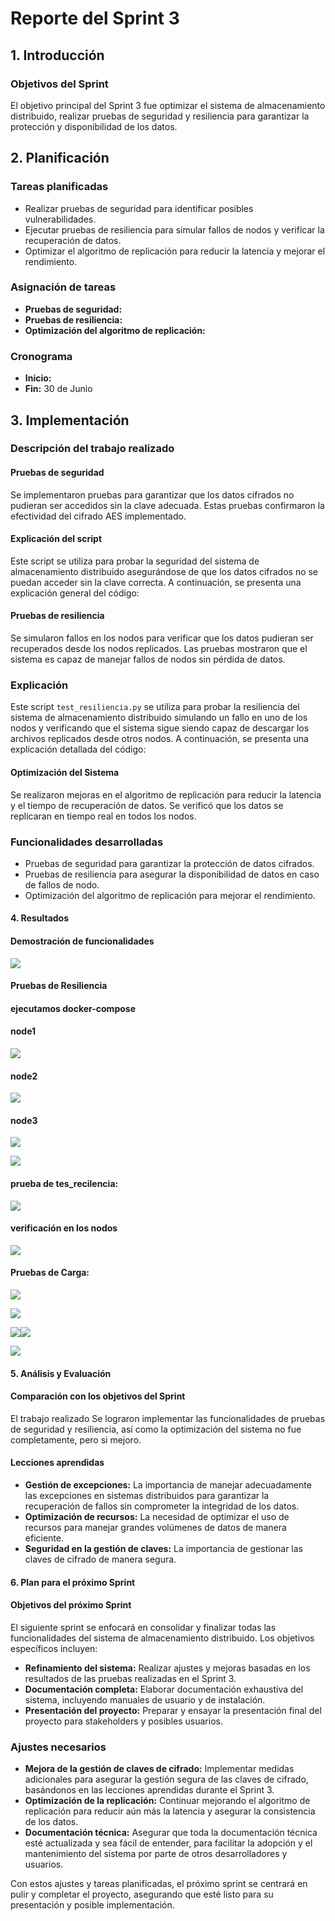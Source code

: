 
# Reporte del Sprint 3

## 1. Introducción

### Objetivos del Sprint

El objetivo principal del Sprint 3 fue optimizar el sistema de almacenamiento distribuido, realizar pruebas de seguridad y resiliencia para garantizar la protección y disponibilidad de los datos.
## 2. Planificación

### Tareas planificadas

- Realizar pruebas de seguridad para identificar posibles vulnerabilidades.
- Ejecutar pruebas de resiliencia para simular fallos de nodos y verificar la recuperación de datos.
- Optimizar el algoritmo de replicación para reducir la latencia y mejorar el rendimiento.

### Asignación de tareas

- **Pruebas de seguridad:** 
- **Pruebas de resiliencia:** 
- **Optimización del algoritmo de replicación:** 

### Cronograma

- **Inicio:** 
- **Fin:** 30 de Junio

## 3. Implementación

### Descripción del trabajo realizado

#### Pruebas de seguridad
Se implementaron pruebas para garantizar que los datos cifrados no pudieran ser accedidos sin la clave adecuada. Estas pruebas confirmaron la efectividad del cifrado AES implementado.

#### Explicación del script

Este script se utiliza para probar la seguridad del sistema de almacenamiento distribuido asegurándose de que los datos cifrados no se puedan acceder sin la clave correcta. A continuación, se presenta una explicación general del código:


#### Pruebas de resiliencia

Se simularon fallos en los nodos para verificar que los datos pudieran ser recuperados desde los nodos replicados. Las pruebas mostraron que el sistema es capaz de manejar fallos de nodos sin pérdida de datos.

### Explicación 

Este script `test_resiliencia.py` se utiliza para probar la resiliencia del sistema de almacenamiento distribuido simulando un fallo en uno de los nodos y verificando que el sistema sigue siendo capaz de descargar los archivos replicados desde otros nodos. A continuación, se presenta una explicación detallada del código:

      

#### Optimización del Sistema

Se realizaron mejoras en el algoritmo de replicación para reducir la latencia y el tiempo de recuperación de datos. Se verificó que los datos se replicaran en tiempo real en todos los nodos.

### Funcionalidades desarrolladas

- Pruebas de seguridad para garantizar la protección de datos cifrados.
- Pruebas de resiliencia para asegurar la disponibilidad de datos en caso de fallos de nodo.
- Optimización del algoritmo de replicación para mejorar el rendimiento.

#### 4. Resultados

#### Demostración de funcionalidades


![](https://lh7-us.googleusercontent.com/docsz/AD_4nXfA_lz9I6ro0eq6YKkqTt8JMvaafec7Ntj6fU8mDVKniwx-QWfBPgJx4dHeqL9Xx9cBTeCeAhpBybLznXal31fzEGJl62dbu6SNO-iOlBA-HLI3hy_STbAyqkX9pcKr7KJNwWHVZpCsBFoEkPIrg44cdjo?key=nQL0RT6dNr_BeWtx8fgyhA)

#### Pruebas de Resiliencia

#### ejecutamos docker-compose 

#### node1

![](https://lh7-us.googleusercontent.com/docsz/AD_4nXdH4KDwoLZXf2PCmou8N-wpk8BXpX-dpKweq77nV58K_Ou3T6RfGdx_xioHBPinArSglmpnj0P0HTsdoEaKywOA1-rlE_PFEgKSGeKyys1jEYu22OggnHbc4ppL8Kn0LO7jikcDIgOdsWeOAU4uwyApVD5U?key=nQL0RT6dNr_BeWtx8fgyhA)

#### node2

![](https://lh7-us.googleusercontent.com/docsz/AD_4nXdy65xYCNimIFP8olKgo5TZeH6laWYGV89kPxpZxUw9kC36TfdVHl_5gmXeDmqVy8rkTp-x8pY_3TB1lFRaEkD07vFGcsml9koMXIwZZGfp2UHJfkDY9RQHwrGaIDIL6JV9LqppeEl85fxFaR-knhx9g84S?key=nQL0RT6dNr_BeWtx8fgyhA)

#### node3

![](https://lh7-us.googleusercontent.com/docsz/AD_4nXfcodrdPXXlolfBeAe_vYTy1-QPIg5Wa2CIaejhruXgsTG8XKGV0YlYIiB6RWTULaNjgbxGk0dFJ7KzpFNc54ZNQZBd8QYnujKA7ffToVdTlLbj63DTmpHcIGBZiMeBOTbOg49G3jmgWs4BIxhPYcmKegma?key=nQL0RT6dNr_BeWtx8fgyhA)

  

![](https://lh7-us.googleusercontent.com/docsz/AD_4nXf-FXJaUi8Hua7TMbZ1hmOXhAa9ZiKyhPu9Oy2chBdghQsW-BEW-Xn3pKfEOo4pD3zw5vqLgBtWr1hSV8e_3pfhnsstZnQs1yzpYPRCsZen_zKHFUs8pzs75P-q0iDYWCBd1ICev53CW315R_NLRuoBdQQ?key=nQL0RT6dNr_BeWtx8fgyhA)

  

####  prueba de tes_recilencia:

![](https://lh7-us.googleusercontent.com/docsz/AD_4nXfFmoGprJlawg2w4srL3RHF2aM3T1bbBsNWaDMh1M0nvC2UtZ2gO0YlgjAcpJavN9J2uf_pQHF-rKQHD6C79v_6ZjpMvpT_Bs-qvhaYIWNDiOwjNvF_vwptetgBsDWIirUnfhS_lIL8_QhW_U2oOPOcRwA?key=nQL0RT6dNr_BeWtx8fgyhA)

#### verificación en los nodos

![](https://lh7-us.googleusercontent.com/docsz/AD_4nXd_dCC3-yW9bQs1yrdCTfx22IaJVZdoWWJsUG4v0nLexiHgBHHNTc1geqCchJwjg3pvaeUt1ZG4Ry8fvATAo6Qhr7ePaTewfpCOCdd8B7e3Y5q3QXaQwc8yc8BHPXfDaWIE3qJDUDKRbdw_g8fMly5I55vC?key=nQL0RT6dNr_BeWtx8fgyhA)

  

#### Pruebas de Carga:


![](https://lh7-us.googleusercontent.com/docsz/AD_4nXeJs6xOSegyis_FIG4nx14mzKqZm1_rhTUCdpUFsauws0-2Pfj5Vf3lmrmWJpW-GOIICbZh2_Tykgm_Hdw_yax3MvFMtrIFoLRGIvXove-SvGKDrQZ_mg5Ml9bFETTmv4LIeQ3SNg-72NsuKzIpPhW5C44?key=nQL0RT6dNr_BeWtx8fgyhA)

![](https://lh7-us.googleusercontent.com/docsz/AD_4nXdDNH8OpEbm9J6BnD1ZKKk_HdPxYPeqGba_JpRBGr8U2SQ5cZDPTyVm6aFCHKQCtV5yTH7MJYvYWFWNaQHZU2cBIaDwTKWaaIGjCXjnB34Iuwe5yCPBpwywcmFt2UMd0wAZN0woofNynMv9pZ1khWMC9OLX?key=nQL0RT6dNr_BeWtx8fgyhA)

![](https://lh7-us.googleusercontent.com/docsz/AD_4nXc4qyUAkXzHCoBvC8PBa61-gsd1MUg_VmnHjgGIiRWT6bUOyZn9JDfUTo5JOh_1isPPMfzBhZoY1MhxfxSbE-P5TWjRBOBYYkC7I53qWO1ldvDzctJvL5kblepFTvaQnA5bv2DER8jXO8Xwn_K3Mhk42ZI?key=nQL0RT6dNr_BeWtx8fgyhA)![](https://lh7-us.googleusercontent.com/docsz/AD_4nXejVYpWcgLTjk3nSAe1hx3VC8PSxFA6oYRNvLm74wuQS3rwZ-BGyAzpjlP9eE97s-29fipPRZHBiGHKWeYpbuv0OAcxNRE1m1IuQp3aykwnREo20thyiz89cHtDuTON0jcdjgNsIdsIVAxW4YlJiVO7K_g?key=nQL0RT6dNr_BeWtx8fgyhA)

![](https://lh7-us.googleusercontent.com/docsz/AD_4nXfpzw0Mfl3enkeUi8EOLy4VOXLGhagoau3clQcqQTgg3r8PmrZ8cN9NdzYL-aGqylm2DhU8OmGWANr2AzEKU_wMTcv69kojc79y9Va9ALqaHF2c-9dYeB0xXTcVx3KhjiWUg9BLYzc8HT6LToERqnVQ2K6Y?key=nQL0RT6dNr_BeWtx8fgyhA)


#### 5. Análisis y Evaluación

#### Comparación con los objetivos del Sprint

El trabajo realizado Se lograron implementar las funcionalidades de pruebas de seguridad y resiliencia, así como la optimización del sistema no fue completamente, pero si mejoro.

#### Lecciones aprendidas

- **Gestión de excepciones:** La importancia de manejar adecuadamente las excepciones en sistemas distribuidos para garantizar la recuperación de fallos sin comprometer la integridad de los datos.
- **Optimización de recursos:** La necesidad de optimizar el uso de recursos para manejar grandes volúmenes de datos de manera eficiente.
- **Seguridad en la gestión de claves:** La importancia de gestionar las claves de cifrado de manera segura.


#### 6. Plan para el próximo Sprint

#### Objetivos del próximo Sprint

El siguiente sprint se enfocará en consolidar y finalizar todas las funcionalidades del sistema de almacenamiento distribuido. Los objetivos específicos incluyen:

- **Refinamiento del sistema:** Realizar ajustes y mejoras basadas en los resultados de las pruebas realizadas en el Sprint 3.
- **Documentación completa:** Elaborar documentación exhaustiva del sistema, incluyendo manuales de usuario y de instalación.
- **Presentación del proyecto:** Preparar y ensayar la presentación final del proyecto para stakeholders y posibles usuarios.

### Ajustes necesarios

- **Mejora de la gestión de claves de cifrado:** Implementar medidas adicionales para asegurar la gestión segura de las claves de cifrado, basándonos en las lecciones aprendidas durante el Sprint 3.
- **Optimización de la replicación:** Continuar mejorando el algoritmo de replicación para reducir aún más la latencia y asegurar la consistencia de los datos.
- **Documentación técnica:** Asegurar que toda la documentación técnica esté actualizada y sea fácil de entender, para facilitar la adopción y el mantenimiento del sistema por parte de otros desarrolladores y usuarios.

Con estos ajustes y tareas planificadas, el próximo sprint se centrará en pulir y completar el proyecto, asegurando que esté listo para su presentación y posible implementación.


